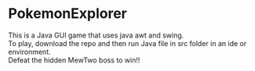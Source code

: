 # PokemonExplorer
This is a Java GUI game that uses java awt and swing.<br/>
To play, download the repo and then run Java file in src folder in an ide or environment.<br/>
Defeat the hidden MewTwo boss to win!!
